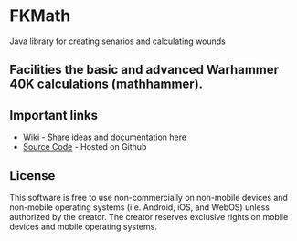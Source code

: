 FKMath
======
Java library for creating senarios and calculating wounds

Facilities the basic and advanced Warhammer 40K calculations (mathhammer).
--------------------------------------------------------------------------

Important links
-----------------------
* [Wiki](http://github.com/ryanrolds/FKMath/wiki) - Share ideas and documentation here
* [Source Code](http://github.com/ryanrolds/FKMath) - Hosted on Github

License
-------
This software is free to use non-commercially on non-mobile devices and
non-mobile operating systems (i.e. Android, iOS, and WebOS) unless authorized by the creator. 
The creator reserves exclusive rights on mobile devices and mobile operating systems.